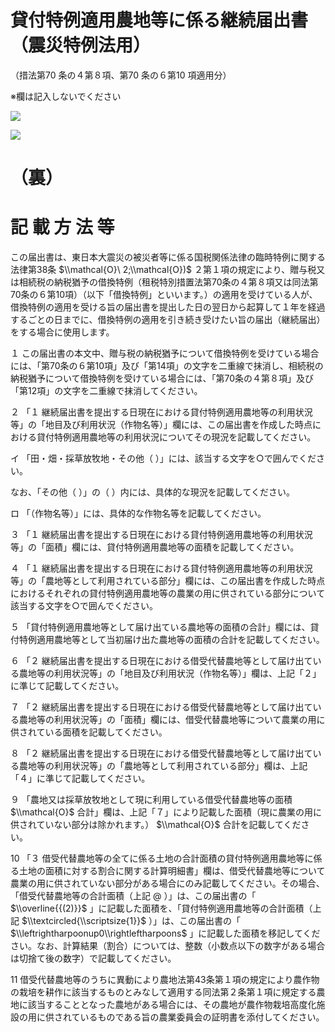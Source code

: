 # 貸付特例適用農地等に係る継続届出書（震災特例法用）

（措法第70 条の４第８項、第70 条の６第10 項適用分）

※欄は記入しないでください

![](https://www.nta.go.jp/tmp/9d01c9c2-42e4-4647-9c20-20cc68efa813/images/027df2c6deaff216177f8cecc9c22b2443f56c906070a9d1773c758beb5223a4.jpg)

![](https://www.nta.go.jp/tmp/9d01c9c2-42e4-4647-9c20-20cc68efa813/images/4b15ee84e984bd9b4dac920c18a3978720a1fc5d09f6ea59df4ae5d12c6d5832.jpg)

# （裏）

# 記 載 方 法 等

この届出書は、東日本大震災の被災者等に係る国税関係法律の臨時特例に関する法律第38条 $\\mathcal{O}\ 2;\\mathcal{O})$ ２第１項の規定により、贈与税又は相続税の納税猶予の借換特例（租税特別措置法第70条の４第８項又は同法第70条の６第10項）（以下「借換特例」といいます。）の適用を受けている人が、借換特例の適用を受ける旨の届出書を提出した日の翌日から起算して１年を経過するごとの日までに、借換特例の適用を引き続き受けたい旨の届出（継続届出）をする場合に使用します。

１ この届出書の本文中、贈与税の納税猶予について借換特例を受けている場合には、「第70条の６第10項」及び「第14項」の文字を二重線で抹消し、相続税の納税猶予について借換特例を受けている場合には、「第70条の４第８項」及び「第12項」の文字を二重線で抹消してください。

２ 「１ 継続届出書を提出する日現在における貸付特例適用農地等の利用状況等」の「地目及び利用状況（作物名等）」欄には、この届出書を作成した時点における貸付特例適用農地等の利用状況についてその現況を記載してください。

イ 「田・畑・採草放牧地・その他（ ）」には、該当する文字を○で囲んでください。

なお、「その他（ ）」の（ ）内には、具体的な現況を記載してください。

ロ 「（作物名等）」には、具体的な作物名等を記載してください。

３ 「１ 継続届出書を提出する日現在における貸付特例適用農地等の利用状況等」の「面積」欄には、貸付特例適用農地等の面積を記載してください。

４ 「１ 継続届出書を提出する日現在における貸付特例適用農地等の利用状況等」の「農地等として利用されている部分」欄には、この届出書を作成した時点におけるそれぞれの貸付特例適用農地等の農業の用に供されている部分について該当する文字を○で囲んでください。

５ 「貸付特例適用農地等として届け出ている農地等の面積の合計」欄には、貸付特例適用農地等として当初届け出た農地等の面積の合計を記載してください。

６ 「２ 継続届出書を提出する日現在における借受代替農地等として届け出ている農地等の利用状況等」の「地目及び利用状況（作物名等）」欄は、上記「２」に準じて記載してください。

７ 「２ 継続届出書を提出する日現在における借受代替農地等として届け出ている農地等の利用状況等」の「面積」欄には、借受代替農地等について農業の用に供されている面積を記載してください。

８ 「２ 継続届出書を提出する日現在における借受代替農地等として届け出ている農地等の利用状況等」の「農地等として利用されている部分」欄は、上記「４」に準じて記載してください。

９ 「農地又は採草放牧地として現に利用している借受代替農地等の面積 $\\mathcal{O}$ 合計」欄は、上記「７」により記載した面積（現に農業の用に供されていない部分は除かれます。） $\\mathcal{O}$ 合計を記載してください。

10 「３ 借受代替農地等の全てに係る土地の合計面積の貸付特例適用農地等に係る土地の面積に対する割合に関する計算明細書」欄は、借受代替農地等について農業の用に供されていない部分がある場合にのみ記載してください。その場合、「借受代替農地等の合計面積（上記 $@$ ）」は、この届出書の「 $\\overline{{(2)}}$ 」に記載した面積を、「貸付特例適用農地等の合計面積（上記 $\\textcircled{\\scriptsize{1}}$ ）」は、この届出書の「 $\\leftrightharpoonup0\\rightleftharpoons$ 」に記載した面積を移記してください。なお、計算結果（割合）については、整数（小数点以下の数字がある場合は切捨て後の数字）で記載してください。

11 借受代替農地等のうちに異動により農地法第43条第１項の規定により農作物の栽培を耕作に該当するものとみなして適用する同法第２条第１項に規定する農地に該当することとなった農地がある場合には、その農地が農作物栽培高度化施設の用に供されているものである旨の農業委員会の証明書を添付してください。